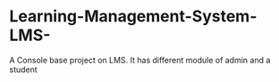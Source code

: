 # Learning-Management-System-LMS-
A Console base project on LMS. It has different module of admin and a student

